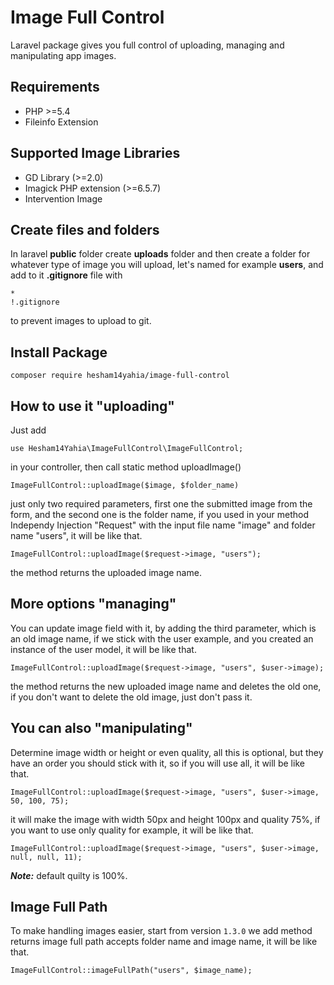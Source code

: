 # Image Full Control

Laravel package gives you full control of uploading, managing and manipulating app images.

## Requirements

-   PHP >=5.4
-   Fileinfo Extension

## Supported Image Libraries

-   GD Library (>=2.0)
-   Imagick PHP extension (>=6.5.7)
-   Intervention Image

## Create files and folders

In laravel **public** folder create **uploads** folder and then create a folder for whatever type of image you will upload, let's named for example **users**, and add to it **.gitignore** file with

```
*
!.gitignore
```

to prevent images to upload to git.

## Install Package

```
composer require hesham14yahia/image-full-control
```

## How to use it "uploading"

Just add

```
use Hesham14Yahia\ImageFullControl\ImageFullControl;
```

in your controller, then call static method uploadImage()

```
ImageFullControl::uploadImage($image, $folder_name)
```

just only two required parameters, first one the submitted image from the form, and the second one is the folder name, if you used in your method Independy Injection "Request" with the input file name "image" and folder name "users", it will be like that.

```
ImageFullControl::uploadImage($request->image, "users");
```

the method returns the uploaded image name.

## More options "managing"

You can update image field with it, by adding the third parameter, which is an old image name, if we stick with the user example, and you created an instance of the user model, it will be like that.

```
ImageFullControl::uploadImage($request->image, "users", $user->image);
```

the method returns the new uploaded image name and deletes the old one, if you don't want to delete the old image, just don't pass it.

## You can also "manipulating"

Determine image width or height or even quality, all this is optional, but they have an order you should stick with it, so if you will use all, it will be like that.

```
ImageFullControl::uploadImage($request->image, "users", $user->image, 50, 100, 75);
```

it will make the image with width 50px and height 100px and quality 75%, if you want to use only quality for example, it will be like that.

```
ImageFullControl::uploadImage($request->image, "users", $user->image, null, null, 11);
```

**_Note:_** default quilty is 100%.

## Image Full Path

To make handling images easier, start from version `1.3.0` we add method returns image full path accepts folder name and image name, it will be like that.

```
ImageFullControl::imageFullPath("users", $image_name);
```
